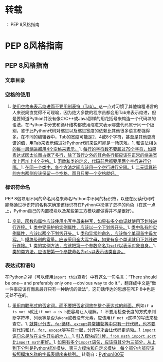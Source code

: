 # 转载
：  PEP 8风格指南

# PEP 8风格指南

## PEP 8风格指南

### 文章目录

### 空格的使用
1. <u>使用空格来表示缩进而不要用制表符（Tab）。</u>这一点对习惯了其他编程语言的人来说简直觉得不可理喻，因为绝大多数的程序员都会用Tab来表示缩进，但是要知道Python并没有像C/C++或Java那样的用花括号来构造一个代码块的语法，在Python中分支和循环结构都使用缩进来表示哪些代码属于同一个级别，鉴于此Python代码对缩进以及缩进宽度的依赖比其他很多语言都强得多。在不同的编辑器中，Tab的宽度可能是2、4或8个字符，甚至是其他更离谱的值，用Tab来表示缩进对Python代码来说可能是一场灾难。1. <u>和语法相关的每一层缩进都用4个空格来表示。</u>1. <u>每行的字符数不要超过79个字符，如果表达式因太长而占据了多行，除了首行之外的其余各行都应该在正常的缩进宽度上再加上4个空格。</u>1. <u>函数和类的定义，代码前后都要用两个空行进行分隔。</u>1. <u>在同一个类中，各个方法之间应该用一个空行进行分隔。</u>1. <u>二元运算符的左右两侧应该保留一个空格，而且只要一个空格就好。</u>
### 标识符命名

PEP 8倡导用不同的命名风格来命名Python中不同的标识符，以便在阅读代码时能够通过标识符的名称来确定该标识符在Python中扮演了怎样的角色（在这一点上，Python自己的内置模块以及某些第三方模块都做得并不是很好）。
1. <u>变量、函数和属性应该使用小写字母来拼写，如果有多个单词就使用下划线进行连接。</u>1. <u>类中受保护的实例属性，应该以一个下划线开头。</u>1. <u>类中私有的实例属性，应该以两个下划线开头。</u>1. <u>类和异常的命名，应该每个单词首字母大写。</u>1. <u>模块级别的常量，应该采用全大写字母，如果有多个单词就用下划线进行连接。</u>1. <u>类的实例方法，应该把第一个参数命名为`self`以表示对象自身。</u>1. <u>类的类方法，应该把第一个参数命名为`cls`以表示该类自身。</u>
### 表达式和语句

在Python之禅（可以使用`import this`查看）中有这么一句名言：“There should be one-- and preferably only one --obvious way to do it.”，翻译成中文是“做一件事应该有而且最好只有一种确切的做法”，这句话传达的思想在PEP 8中也是无处不在的。
1. <u>采用内联形式的否定词，而不要把否定词放在整个表达式的前面。</u>例如`if a is not b`就比`if not a is b`更容易让人理解。1. 不要用检查长度的方式来判断字符串、列表等是否为`None`或者没有元素，应该用`if not x`这样的写法来检查它。1. <u>就算`if`分支、`for`循环、`except`异常捕获等中只有一行代码，也不要将代码和`if`、`for`、`except`等写在一起，分开写才会让代码更清晰。</u>1. <u>`import`语句总是放在文件开头的地方。</u>1. <u>引入模块的时候，`from math import sqrt`比`import math`更好。</u>1. <u>如果有多个`import`语句，应该将其分为三部分，从上到下分别是Python标准模块、第三方模块和自定义模块，每个部分内部应该按照模块名称的字母表顺序来排列。</u>
转载自：[Python100天](https://github.com/jackfrued/Python-100-Days/blob/master/PEP%208%E9%A3%8E%E6%A0%BC%E6%8C%87%E5%8D%97.md)
